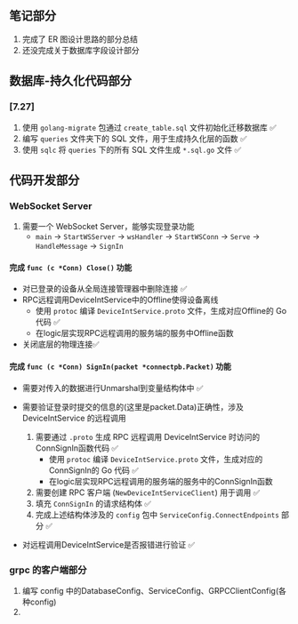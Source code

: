## 笔记部分

1. 完成了 ER 图设计思路的部分总结
2. 还没完成关于数据库字段设计部分

## 数据库-持久化代码部分

### [7.27]

1. 使用 `golang-migrate` 包通过 `create_table.sql` 文件初始化迁移数据库 ✅
2. 编写 `queries` 文件夹下的 SQL 文件，用于生成持久化层的函数 ✅
3. 使用 `sqlc` 将 `queries` 下的所有 SQL 文件生成 `*.sql.go` 文件 ✅

## 代码开发部分

### WebSocket Server

1. 需要一个 WebSocket Server，能够实现登录功能
   - `main` -> `StartWSServer` -> `wsHandler` -> `StartWSConn` -> `Serve` -> `HandleMessage` -> `SignIn`

#### 完成 `func (c *Conn) Close()` 功能

- 对已登录的设备从全局连接管理器中删除连接 ✅ 
- RPC远程调用DeviceIntService中的Offline使得设备离线
   - 使用 `protoc` 编译 `DeviceIntService.proto` 文件，生成对应Offline的 Go 代码 ✅ 
   - 在logic层实现RPC远程调用的服务端的服务中Offline函数
- 关闭底层的物理连接✅ 

####  完成 `func (c *Conn) SignIn(packet *connectpb.Packet)` 功能   
- 需要对传入的数据进行Unmarshal到变量结构体中 ✅

- 需要验证登录时提交的信息的(这里是packet.Data)正确性，涉及 DeviceIntService 的远程调用   
   1. 需要通过 `.proto` 生成 RPC 远程调用 DeviceIntService 时访问的ConnSignIn函数代码 ✅  
       - 使用 `protoc` 编译 `DeviceIntService.proto` 文件，生成对应的ConnSignIn的 Go 代码 ✅  
       - 在logic层实现RPC远程调用的服务端的服务中的ConnSignIn函数
   2. 需要创建 RPC 客户端 (`NewDeviceIntServiceClient`) 用于调用 ✅  
   3. 填充 `ConnSignIn` 的请求结构体 ✅  
   4. 完成上述结构体涉及的 `config` 包中 `ServiceConfig.ConnectEndpoints` 部分 ✅  

- 对远程调用DeviceIntService是否报错进行验证 ✅

### grpc 的客户端部分

1. 编写 config 中的DatabaseConfig、ServiceConfig、GRPCClientConfig(各种config)
2. 
